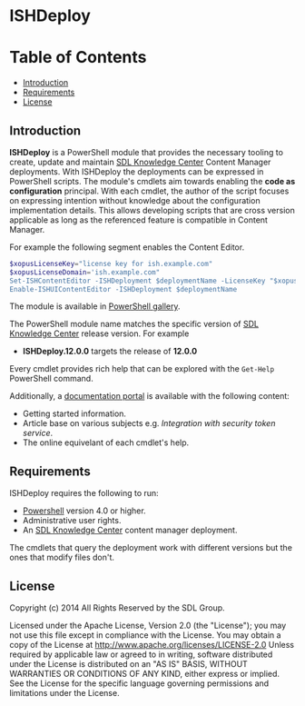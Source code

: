 ﻿
# ISHDeploy

# Table of Contents

- [Introduction](#introduction)
- [Requirements](#requirements)
- [License](#license)

## Introduction

**ISHDeploy** is a PowerShell module that provides the necessary tooling to create, update and maintain [SDL Knowledge Center](http://www.sdl.com/download/sdl-knowledge-center/60978/) Content Manager deployments.
With ISHDeploy the deployments can be expressed in PowerShell scripts. The module's cmdlets aim towards enabling the **code as configuration** principal. 
With each cmdlet, the author of the script focuses on expressing intention without knowledge about the configuration implementation details. 
This allows developing scripts that are cross version applicable as long as the referenced feature is compatible in Content Manager.

For example the following segment enables the Content Editor.
```powershell
$xopusLicenseKey="license key for ish.example.com"
$xopusLicenseDomain='ish.example.com"
Set-ISHContentEditor -ISHDeployment $deploymentName -LicenseKey "$xopusLicenseKey" -Domain $xopusLicenseDomain
Enable-ISHUIContentEditor -ISHDeployment $deploymentName
```

The module is available in [PowerShell gallery](https://www.powershellgallery.com/items?q=ISHDeploy&x=0&y=0). 

The PowerShell module name matches the specific version of [SDL Knowledge Center](http://www.sdl.com/download/sdl-knowledge-center/60978/) release version. For example 
- **ISHDeploy.12.0.0** targets the release of **12.0.0**

Every cmdlet provides rich help that can be explored with the `Get-Help` PowerShell command.

Additionally, a [documentation portal](https://github.com/sdl/ISHDeploy/) is available with the following content:
- Getting started information.
- Article base on various subjects e.g. *Integration with security token service*.
- The online equivelant of each cmdlet's help.  

## Requirements

ISHDeploy requires the following to run:

* [Powershell](https://msdn.microsoft.com/en-us/powershell/mt173057.aspx) version 4.0 or higher.
* Administrative user rights.
* An [SDL Knowledge Center](http://www.sdl.com/download/sdl-knowledge-center/60978/) content manager deployment.

The cmdlets that query the deployment work with different versions but the ones that modify files don't. 

## License
Copyright (c) 2014 All Rights Reserved by the SDL Group.

Licensed under the Apache License, Version 2.0 (the "License");
you may not use this file except in compliance with the License.
You may obtain a copy of the License at
http://www.apache.org/licenses/LICENSE-2.0
Unless required by applicable law or agreed to in writing, software
distributed under the License is distributed on an "AS IS" BASIS,
WITHOUT WARRANTIES OR CONDITIONS OF ANY KIND, either express or implied.
See the License for the specific language governing permissions and
limitations under the License.